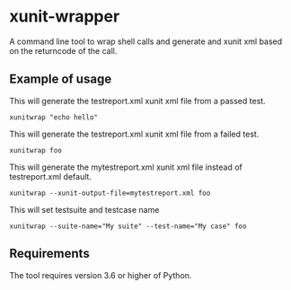 # xunit-wrapper
A command line tool to wrap shell calls and generate and xunit xml based on the returncode of the call.

## Example of usage
This will generate the testreport.xml xunit xml file from a passed test.
```
xunitwrap "echo hello"
```

This will generate the testreport.xml xunit xml file from a failed test.
```
xunitwrap foo
```

This will generate the mytestreport.xml xunit xml file instead of testreport.xml default.
```
xunitwrap --xunit-output-file=mytestreport.xml foo
```

This will set testsuite and testcase name
```
xunitwrap --suite-name="My suite" --test-name="My case" foo
```

## Requirements
The tool requires version 3.6 or higher of Python.